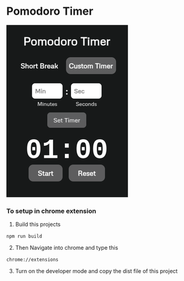 # Pomodoro Timer

![Preview](/image.png)

### To setup in chrome extension

1. Build this projects

```
npm run build
```

2. Then Navigate into chrome and type this

```
chrome://extensions
```

3. Turn on the developer mode and copy the dist file of this project